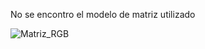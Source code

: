 No se encontro el modelo de matriz utilizado

![Matriz_RGB](https://user-images.githubusercontent.com/106355475/224231631-9bc01f65-a379-407f-849a-0e0a8b609522.png)
